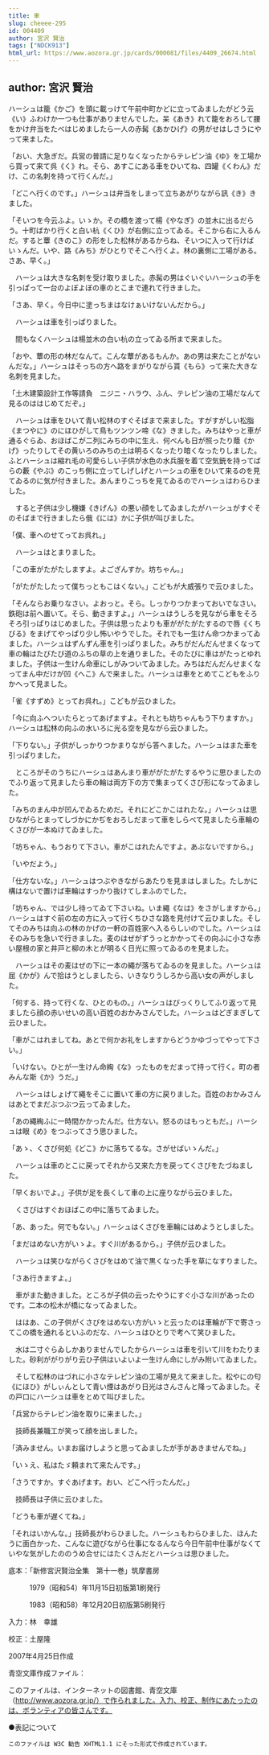 ```yaml
---
title: 車
slug: cheeee-295
id: 004409
author: 宮沢 賢治
tags: ["NDCK913"]
html_url: https://www.aozora.gr.jp/cards/000081/files/4409_26674.html
---
```


## author: 宮沢 賢治

ハーシュは籠《かご》を頭に載っけて午前中町かどに立ってゐましたがどう云《い》ふわけか一つも仕事がありませんでした。呆《あき》れて籠をおろして腰をかけ弁当をたべはじめましたら一人の赤髯《あかひげ》の男がせはしさうにやって来ました。

「おい、大急ぎだ。兵営の普請に足りなくなったからテレピン油《ゆ》を工場から買って来て呉《く》れ。そら、あすこにある車をひいてね、四罐《くわん》だけ、この名刺を持って行くんだ。」

「どこへ行くのです。」ハーシュは弁当をしまって立ちあがりながら訊《き》きました。

「そいつを今云ふよ。いゝか。その橋を渡って楊《やなぎ》の並木に出るだらう。十町ばかり行くと白い杭《くひ》が右側に立ってゐる。そこから右に入るんだ。すると蕈《きのこ》の形をした松林があるからね、そいつに入って行けばいゝんだ。いや、路《みち》がひとりでそこへ行くよ。林の裏側に工場がある。さあ、早く。」

　ハーシュは大きな名刺を受け取りました。赤髯の男はぐいぐいハーシュの手を引っぱって一台のよぼよぼの車のとこまで連れて行きました。

「さあ、早く。今日中に塗っちまはなけぁいけないんだから。」

　ハーシュは車を引っぱりました。

　間もなくハーシュは楊並木の白い杭の立ってゐる所まで来ました。

「おや、蕈の形の林だなんて。こんな蕈があるもんか。あの男は来たことがないんだな。」ハーシュはそっちの方へ路をまがりながら貰《もら》って来た大きな名刺を見ました。

「土木建築設計工作等請負　ニジニ・ハラウ、ふん、テレピン油の工場だなんて見るのははじめてだぞ。」

　ハーシュは車をひいて青い松林のすぐそばまで来ました。すがすがしい松脂《まつやに》のにほひがして鳥もツンツン啼《な》きました。みちはやっと車が通るぐらゐ、おほばこが二列にみちの中に生え、何べんも日が照ったり蔭《かげ》ったりしてその黄いろのみちの土は明るくなったり暗くなったりしました。ふとハーシュは縮れ毛の可愛らしい子供が水色の水兵服を着て空気銃を持ってばらの藪《やぶ》のこっち側に立ってしげしげとハーシュの車をひいて来るのを見てゐるのに気が付きました。あんまりこっちを見てゐるのでハーシュはわらひました。

　すると子供は少し機嫌《きげん》の悪い顔をしてゐましたがハーシュがすぐそのそばまで行きましたら俄《には》かに子供が叫びました。

「僕、車へのせてってお呉れ。」

　ハーシュはとまりました。

「この車がたがたしますよ。よござんすか。坊ちゃん。」

「がたがたしたって僕ちっともこはくない。」こどもが大威張りで云ひました。

「そんならお乗りなさい。よおっと。そら。しっかりつかまっておいでなさい。鉄砲は前へ置いて。そら、動きますよ。」ハーシュはうしろを見ながら車をそろそろ引っぱりはじめました。子供は思ったよりも車ががたがたするので唇《くちびる》をまげてやっぱり少し怖いやうでした。それでも一生けん命つかまってゐました。ハーシュはずんずん車を引っぱりました。みちがだんだんせまくなって車の輪はたびたび道のふちの草の上を通りました。そのたびに車はがたっとゆれました。子供は一生けん命車にしがみついてゐました。みちはだんだんせまくなってまん中だけが凹《へこ》んで来ました。ハーシュは車をとめてこどもをふりかへって見ました。

「雀《すずめ》とってお呉れ。」こどもが云ひました。

「今に向ふへついたらとってあげますよ。それとも坊ちゃんもう下りますか。」ハーシュは松林の向ふの水いろに光る空を見ながら云ひました。

「下りない。」子供がしっかりつかまりながら答へました。ハーシュはまた車を引っぱりました。

　ところがそのうちにハーシュはあんまり車ががたがたするやうに思ひましたのでふり返って見ましたら車の輪は両方下の方で集まってくさび形になってゐました。

「みちのまん中が凹んでゐるためだ。それにどこかこはれたな。」ハーシュは思ひながらとまってしづかにかぢをおろしだまって車をしらべて見ましたら車輪のくさびが一本ぬけてゐました。

「坊ちゃん、もうおりて下さい。車がこはれたんですよ。あぶないですから。」

「いやだよう。」

「仕方ないな。」ハーシュはつぶやきながらあたりを見まはしました。たしかに構はないで置けば車輪はすっかり抜けてしまふのでした。

「坊ちゃん、では少し待ってゐて下さいね。いま繩《なは》をさがしますから。」ハーシュはすぐ前の左の方に入って行くちひさな路を見付けて云ひました。そしてそのみちは向ふの林のかげの一軒の百姓家へ入るらしいのでした。ハーシュはそのみちを急いで行きました。麦のはぜがずうっとかかってその向ふに小さな赤い屋根の家と井戸と柳の木とが明るく日光に照ってゐるのを見ました。

　ハーシュはその麦はぜの下に一本の繩が落ちてゐるのを見ました。ハーシュは屈《かが》んで拾はうとしましたら、いきなりうしろから高い女の声がしました。

「何する、持って行くな、ひとのもの。」ハーシュはびっくりしてふり返って見ましたら顔の赤いせいの高い百姓のおかみさんでした。ハーシュはどぎまぎして云ひました。

「車がこはれましてね。あとで何かお礼をしますからどうかゆづってやって下さい。」

「いけない。ひとが一生けん命綯《な》ったものをだまって持って行く。町の者みんな斯《か》うだ。」

　ハーシュはしょげて繩をそこに置いて車の方に戻りました。百姓のおかみさんはあとでまだぶつぶつ云ってゐました。

「あの繩綯ふに一時間かかったんだ。仕方ない。怒るのはもっともだ。」ハーシュは眼《め》をつぶってさう思ひました。

「あゝ、くさび何処《どこ》かに落ちてるな。さがせばいゝんだ。」

　ハーシュは車のとこに戻ってそれから又来た方を戻ってくさびをたづねました。

「早くおいでよ。」子供が足を長くして車の上に座りながら云ひました。

　くさびはすぐおほばこの中に落ちてゐました。

「あ、あった。何でもない。」ハーシュはくさびを車輪にはめようとしました。

「まだはめない方がいゝよ。すぐ川があるから。」子供が云ひました。

　ハーシュは笑ひながらくさびをはめて油で黒くなった手を草になすりました。

「さあ行きますよ。」

　車がまた動きました。ところが子供の云ったやうにすぐ小さな川があったのです。二本の松木が橋になってゐました。

　ははあ、この子供がくさびをはめない方がいゝと云ったのは車輪が下で寄さってこの橋を通れるといふのだな、ハーシュはひとりで考へて笑ひました。

　水は二寸ぐらゐしかありませんでしたからハーシュは車を引いて川をわたりました。砂利ががりがり云ひ子供はいよいよ一生けん命にしがみ附いてゐました。

　そして松林のはづれに小さなテレピン油の工場が見えて来ました。松やにの匂《にほひ》がしぃんとして青い煙はあがり日光はさんさんと降ってゐました。その戸口にハーシュは車をとめて叫びました。

「兵営からテレピン油を取りに来ました。」

　技師長兼職工が笑って顔を出しました。

「済みません。いまお届けしようと思ってゐましたが手があきませんでね。」

「いゝえ、私はたゞ頼まれて来たんです。」

「さうですか。すぐあげます。おい、どこへ行ったんだ。」

　技師長は子供に云ひました。

「どうも車が遅くてね。」

「それはいかんな。」技師長がわらひました。ハーシュもわらひました、ほんたうに面白かった、こんなに遊びながら仕事になるんなら今日午前中仕事がなくていやな気がしたののうめ合せにはたくさんだとハーシュは思ひました。













底本：「新修宮沢賢治全集　第十一巻」筑摩書房


　　　1979（昭和54）年11月15日初版第1刷発行

　　　1983（昭和58）年12月20日初版第5刷発行

入力：林　幸雄

校正：土屋隆

2007年4月25日作成

青空文庫作成ファイル：

このファイルは、インターネットの図書館、青空文庫（http://www.aozora.gr.jp/）で作られました。入力、校正、制作にあたったのは、ボランティアの皆さんです。











●表記について


	このファイルは W3C 勧告 XHTML1.1 にそった形式で作成されています。